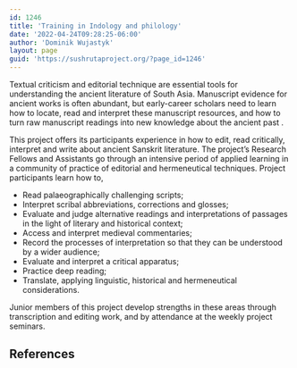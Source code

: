 ```yaml
---
id: 1246
title: 'Training in Indology and philology'
date: '2022-04-24T09:28:25-06:00'
author: 'Dominik Wujastyk'
layout: page
guid: 'https://sushrutaproject.org/?page_id=1246'
---
```


Textual criticism and editorial technique are essential tools for understanding the ancient literature of South Asia. Manuscript evidence for ancient works is often abundant, but early-career scholars need to learn how to locate, read and interpret these manuscript resources, and how to turn raw manuscript readings into new knowledge about the ancient past <span class="zp-InText-zp-ID--2579494-337J9KJW-_-2579494-N9W5LUQS-_-2579494-5LWX79NR-_-2579494-9XIX3324-_-2579494-HQJMXG8C-_-2579494-NCAXQHRA-_-2579494-P7N4T6R5-_-2579494-7C7H372J--wp1246 zp-InText-Citation loading" rel="{ 'pages': 'np', 'items': '{2579494:337J9KJW},{2579494:N9W5LUQS},{2579494:5LWX79NR},{2579494:9XIX3324},{2579494:HQJMXG8C},{2579494:NCAXQHRA},{2579494:P7N4T6R5},{2579494:7C7H372J}', 'format': '(%a%, %d%)', 'brackets': '', 'etal': '', 'separator': '', 'and': '' }"></span>.

This project offers its participants experience in how to edit, read critically, interpret and write about ancient Sanskrit literature. The project’s Research Fellows and Assistants go through an intensive period of applied learning in a community of practice of editorial and hermeneutical techniques. Project participants learn how to,

- Read palaeographically challenging scripts;
- Interpret scribal abbreviations, corrections and glosses;
- Evaluate and judge alternative readings and interpretations of passages in the light of literary and historical context;
- Access and interpret medieval commentaries;
- Record the processes of interpretation so that they can be understood by a wider audience;
- Evaluate and interpret a critical apparatus;
- Practice deep reading;
- Translate, applying linguistic, historical and hermeneutical considerations.

Junior members of this project develop strengths in these areas through transcription and editing work, and by attendance at the weekly project seminars.

## References

<div class="zp-Zotpress zp-Zotpress-InTextBib wp-block-group zp-Post-1246" id="zp-InTextBib-zotpress-752fd2f10928a5a37116f642d79d96ec"> <span class="ZP_ITEM_KEY" style="display: none;">{2579494:337J9KJW},{2579494:N9W5LUQS},{2579494:5LWX79NR},{2579494:9XIX3324},{2579494:HQJMXG8C},{2579494:NCAXQHRA},{2579494:P7N4T6R5},{2579494:7C7H372J}</span> <span class="ZP_STYLE" style="display: none;">chicago-author-date</span> <span class="ZP_SORTBY" style="display: none;">default</span> <span class="ZP_ORDER" style="display: none;">asc</span> <span class="ZP_TITLE" style="display: none;"></span> <span class="ZP_SHOWIMAGE" style="display: none;"></span> <span class="ZP_SHOWTAGS" style="display: none;"></span> <span class="ZP_DOWNLOADABLE" style="display: none;"></span> <span class="ZP_NOTES" style="display: none;"></span> <span class="ZP_ABSTRACT" style="display: none;"></span> <span class="ZP_CITEABLE" style="display: none;"></span> <span class="ZP_TARGET" style="display: none;"></span> <span class="ZP_URLWRAP" style="display: none;"></span> <span class="ZP_FORCENUM" style="display: none;">0</span> <span class="ZP_HIGHLIGHT" style="display: none;"></span> <span class="ZP_POSTID" style="display: none;">1246</span><div class="zp-List loading"><div class="zp-SEO-Content"></div></div></div>